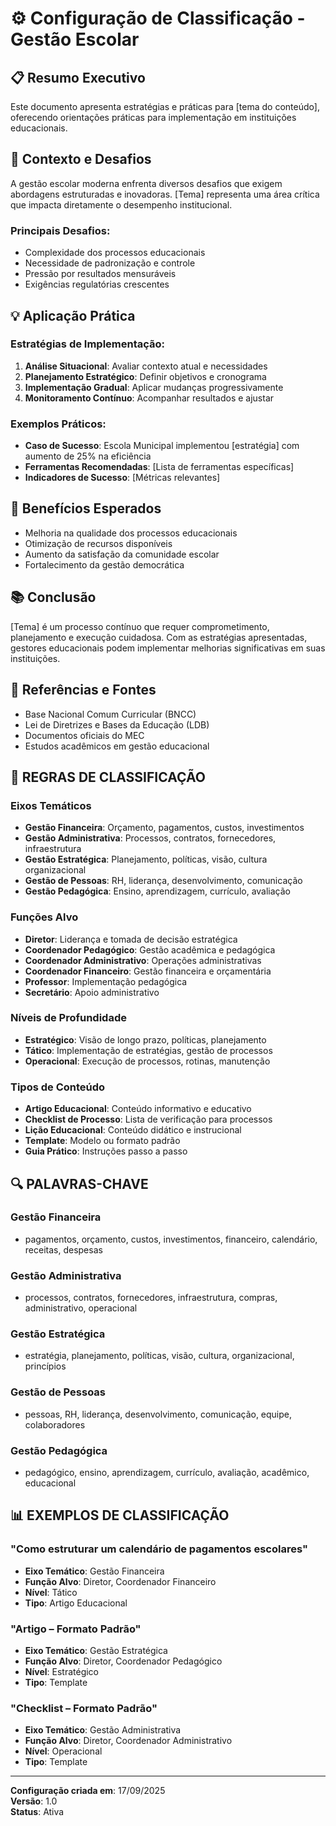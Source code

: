 # ⚙️ Configuração de Classificação - Gestão Escolar

## 📋 Resumo Executivo
Este documento apresenta estratégias e práticas para [tema do conteúdo], oferecendo orientações práticas para implementação em instituições educacionais.

## 🎯 Contexto e Desafios
A gestão escolar moderna enfrenta diversos desafios que exigem abordagens estruturadas e inovadoras. [Tema] representa uma área crítica que impacta diretamente o desempenho institucional.

### Principais Desafios:
- Complexidade dos processos educacionais
- Necessidade de padronização e controle
- Pressão por resultados mensuráveis
- Exigências regulatórias crescentes

## 💡 Aplicação Prática

### Estratégias de Implementação:
1. **Análise Situacional**: Avaliar contexto atual e necessidades
2. **Planejamento Estratégico**: Definir objetivos e cronograma
3. **Implementação Gradual**: Aplicar mudanças progressivamente
4. **Monitoramento Contínuo**: Acompanhar resultados e ajustar

### Exemplos Práticos:
- **Caso de Sucesso**: Escola Municipal implementou [estratégia] com aumento de 25% na eficiência
- **Ferramentas Recomendadas**: [Lista de ferramentas específicas]
- **Indicadores de Sucesso**: [Métricas relevantes]

## 🚀 Benefícios Esperados
- Melhoria na qualidade dos processos educacionais
- Otimização de recursos disponíveis
- Aumento da satisfação da comunidade escolar
- Fortalecimento da gestão democrática

## 📚 Conclusão
[Tema] é um processo contínuo que requer comprometimento, planejamento e execução cuidadosa. Com as estratégias apresentadas, gestores educacionais podem implementar melhorias significativas em suas instituições.

## 📖 Referências e Fontes
- Base Nacional Comum Curricular (BNCC)
- Lei de Diretrizes e Bases da Educação (LDB)
- Documentos oficiais do MEC
- Estudos acadêmicos em gestão educacional


## 🎯 **REGRAS DE CLASSIFICAÇÃO**

### **Eixos Temáticos**
- **Gestão Financeira**: Orçamento, pagamentos, custos, investimentos
- **Gestão Administrativa**: Processos, contratos, fornecedores, infraestrutura
- **Gestão Estratégica**: Planejamento, políticas, visão, cultura organizacional
- **Gestão de Pessoas**: RH, liderança, desenvolvimento, comunicação
- **Gestão Pedagógica**: Ensino, aprendizagem, currículo, avaliação

### **Funções Alvo**
- **Diretor**: Liderança e tomada de decisão estratégica
- **Coordenador Pedagógico**: Gestão acadêmica e pedagógica
- **Coordenador Administrativo**: Operações administrativas
- **Coordenador Financeiro**: Gestão financeira e orçamentária
- **Professor**: Implementação pedagógica
- **Secretário**: Apoio administrativo

### **Níveis de Profundidade**
- **Estratégico**: Visão de longo prazo, políticas, planejamento
- **Tático**: Implementação de estratégias, gestão de processos
- **Operacional**: Execução de processos, rotinas, manutenção

### **Tipos de Conteúdo**
- **Artigo Educacional**: Conteúdo informativo e educativo
- **Checklist de Processo**: Lista de verificação para processos
- **Lição Educacional**: Conteúdo didático e instrucional
- **Template**: Modelo ou formato padrão
- **Guia Prático**: Instruções passo a passo

## 🔍 **PALAVRAS-CHAVE**

### **Gestão Financeira**
- pagamentos, orçamento, custos, investimentos, financeiro, calendário, receitas, despesas

### **Gestão Administrativa**
- processos, contratos, fornecedores, infraestrutura, compras, administrativo, operacional

### **Gestão Estratégica**
- estratégia, planejamento, políticas, visão, cultura, organizacional, princípios

### **Gestão de Pessoas**
- pessoas, RH, liderança, desenvolvimento, comunicação, equipe, colaboradores

### **Gestão Pedagógica**
- pedagógico, ensino, aprendizagem, currículo, avaliação, acadêmico, educacional

## 📊 **EXEMPLOS DE CLASSIFICAÇÃO**

### **"Como estruturar um calendário de pagamentos escolares"**
- **Eixo Temático**: Gestão Financeira
- **Função Alvo**: Diretor, Coordenador Financeiro
- **Nível**: Tático
- **Tipo**: Artigo Educacional

### **"Artigo – Formato Padrão"**
- **Eixo Temático**: Gestão Estratégica
- **Função Alvo**: Diretor, Coordenador Pedagógico
- **Nível**: Estratégico
- **Tipo**: Template

### **"Checklist – Formato Padrão"**
- **Eixo Temático**: Gestão Administrativa
- **Função Alvo**: Diretor, Coordenador Administrativo
- **Nível**: Operacional
- **Tipo**: Template

---

**Configuração criada em**: 17/09/2025  
**Versão**: 1.0  
**Status**: Ativa
